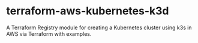 # terraform-aws-kubernetes-k3d
A Terraform Registry module for creating a Kubernetes cluster using k3s in AWS via Terraform with examples.
